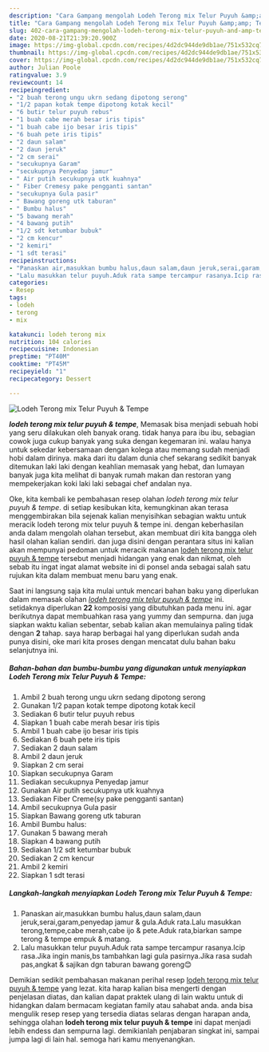 ```yaml
---
description: "Cara Gampang mengolah Lodeh Terong mix Telur Puyuh &amp;amp; Tempe yang Bisa Manjain Lidah"
title: "Cara Gampang mengolah Lodeh Terong mix Telur Puyuh &amp;amp; Tempe yang Bisa Manjain Lidah"
slug: 402-cara-gampang-mengolah-lodeh-terong-mix-telur-puyuh-and-amp-tempe-yang-bisa-manjain-lidah
date: 2020-08-21T21:39:20.900Z
image: https://img-global.cpcdn.com/recipes/4d2dc944de9db1ae/751x532cq70/lodeh-terong-mix-telur-puyuh-tempe-foto-resep-utama.jpg
thumbnail: https://img-global.cpcdn.com/recipes/4d2dc944de9db1ae/751x532cq70/lodeh-terong-mix-telur-puyuh-tempe-foto-resep-utama.jpg
cover: https://img-global.cpcdn.com/recipes/4d2dc944de9db1ae/751x532cq70/lodeh-terong-mix-telur-puyuh-tempe-foto-resep-utama.jpg
author: Julian Poole
ratingvalue: 3.9
reviewcount: 14
recipeingredient:
- "2 buah terong ungu ukrn sedang dipotong serong"
- "1/2 papan kotak tempe dipotong kotak kecil"
- "6 butir telur puyuh rebus"
- "1 buah cabe merah besar iris tipis"
- "1 buah cabe ijo besar iris tipis"
- "6 buah pete iris tipis"
- "2 daun salam"
- "2 daun jeruk"
- "2 cm serai"
- "secukupnya Garam"
- "secukupnya Penyedap jamur"
- " Air putih secukupnya utk kuahnya"
- " Fiber Cremesy pake pengganti santan"
- "secukupnya Gula pasir"
- " Bawang goreng utk taburan"
- " Bumbu halus"
- "5 bawang merah"
- "4 bawang putih"
- "1/2 sdt ketumbar bubuk"
- "2 cm kencur"
- "2 kemiri"
- "1 sdt terasi"
recipeinstructions:
- "Panaskan air,masukkan bumbu halus,daun salam,daun jeruk,serai,garam,penyedap jamur &amp; gula.Aduk rata.Lalu masukkan terong,tempe,cabe merah,cabe ijo &amp; pete.Aduk rata,biarkan sampe terong &amp; tempe empuk &amp; matang."
- "Lalu masukkan telur puyuh.Aduk rata sampe tercampur rasanya.Icip rasa.Jika ingin manis,bs tambahkan lagi gula pasirnya.Jika rasa sudah pas,angkat &amp; sajikan dgn taburan bawang goreng😊"
categories:
- Resep
tags:
- lodeh
- terong
- mix

katakunci: lodeh terong mix 
nutrition: 104 calories
recipecuisine: Indonesian
preptime: "PT40M"
cooktime: "PT45M"
recipeyield: "1"
recipecategory: Dessert

---
```



![Lodeh Terong mix Telur Puyuh &amp; Tempe](https://img-global.cpcdn.com/recipes/4d2dc944de9db1ae/751x532cq70/lodeh-terong-mix-telur-puyuh-tempe-foto-resep-utama.jpg)

<b><i>lodeh terong mix telur puyuh &amp; tempe</i></b>, Memasak bisa menjadi sebuah hobi yang seru dilakukan oleh banyak orang. tidak hanya para ibu ibu, sebagian cowok juga cukup banyak yang suka dengan kegemaran ini. walau hanya untuk sekedar kebersamaan dengan kolega atau memang sudah menjadi hobi dalam dirinya. maka dari itu dalam dunia chef sekarang sedikit banyak ditemukan laki laki dengan keahlian memasak yang hebat, dan lumayan banyak juga kita melihat di banyak rumah makan dan restoran yang mempekerjakan koki laki laki sebagai chef andalan nya.

Oke, kita kembali ke pembahasan resep olahan <i>lodeh terong mix telur puyuh &amp; tempe</i>. di setiap kesibukan kita, kemungkinan akan terasa menggembirakan bila sejenak kalian menyisihkan sebagian waktu untuk meracik lodeh terong mix telur puyuh &amp; tempe ini. dengan keberhasilan anda dalam mengolah olahan tersebut, akan membuat diri kita bangga oleh hasil olahan kalian sendiri. dan juga disini dengan perantara situs ini kalian akan mempunyai pedoman untuk meracik makanan <u>lodeh terong mix telur puyuh &amp; tempe</u> tersebut menjadi hidangan yang enak dan nikmat, oleh sebab itu ingat ingat alamat website ini di ponsel anda sebagai salah satu rujukan kita dalam membuat menu baru yang enak.




Saat ini langsung saja kita mulai untuk mencari bahan baku yang diperlukan dalam memasak olahan <u><i>lodeh terong mix telur puyuh &amp; tempe</i></u> ini. setidaknya diperlukan <b>22</b> komposisi yang dibutuhkan pada menu ini. agar berikutnya dapat membuahkan rasa yang yummy dan sempurna. dan juga siapkan waktu kalian sebentar, sebab kalian akan memulainya paling tidak dengan <b>2</b> tahap. saya harap berbagai hal yang diperlukan sudah anda punya disini, oke mari kita proses dengan mencatat dulu bahan baku selanjutnya ini.

<!--inarticleads1-->

##### Bahan-bahan dan bumbu-bumbu yang digunakan untuk menyiapkan Lodeh Terong mix Telur Puyuh &amp; Tempe:

1. Ambil 2 buah terong ungu ukrn sedang dipotong serong
1. Gunakan 1/2 papan kotak tempe dipotong kotak kecil
1. Sediakan 6 butir telur puyuh rebus
1. Siapkan 1 buah cabe merah besar iris tipis
1. Ambil 1 buah cabe ijo besar iris tipis
1. Sediakan 6 buah pete iris tipis
1. Sediakan 2 daun salam
1. Ambil 2 daun jeruk
1. Siapkan 2 cm serai
1. Siapkan secukupnya Garam
1. Sediakan secukupnya Penyedap jamur
1. Gunakan  Air putih secukupnya utk kuahnya
1. Sediakan  Fiber Creme(sy pake pengganti santan)
1. Ambil secukupnya Gula pasir
1. Siapkan  Bawang goreng utk taburan
1. Ambil  Bumbu halus:
1. Gunakan 5 bawang merah
1. Siapkan 4 bawang putih
1. Sediakan 1/2 sdt ketumbar bubuk
1. Sediakan 2 cm kencur
1. Ambil 2 kemiri
1. Siapkan 1 sdt terasi




<!--inarticleads2-->

##### Langkah-langkah menyiapkan Lodeh Terong mix Telur Puyuh &amp; Tempe:

1. Panaskan air,masukkan bumbu halus,daun salam,daun jeruk,serai,garam,penyedap jamur &amp; gula.Aduk rata.Lalu masukkan terong,tempe,cabe merah,cabe ijo &amp; pete.Aduk rata,biarkan sampe terong &amp; tempe empuk &amp; matang.
1. Lalu masukkan telur puyuh.Aduk rata sampe tercampur rasanya.Icip rasa.Jika ingin manis,bs tambahkan lagi gula pasirnya.Jika rasa sudah pas,angkat &amp; sajikan dgn taburan bawang goreng😊




Demikian sedikit pembahasan makanan perihal resep <u>lodeh terong mix telur puyuh &amp; tempe</u> yang lezat. kita harap kalian bisa mengerti dengan penjelasan diatas, dan kalian dapat praktek ulang di lain waktu untuk di hidangkan dalam bermacam kegiatan family atau sahabat anda. anda bisa mengulik resep resep yang tersedia diatas selaras dengan harapan anda, sehingga olahan <b>lodeh terong mix telur puyuh &amp; tempe</b> ini dapat menjadi lebih endess dan sempurna lagi. demikianlah penjabaran singkat ini, sampai jumpa lagi di lain hal. semoga hari kamu menyenangkan.
